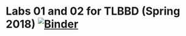 # Labs 01 and 02 for TLBBD (Spring 2018) [![Binder](https://mybinder.org/badge.svg)](https://mybinder.org/v2/gh/tlbbd-spring2018/lab_01/master)
